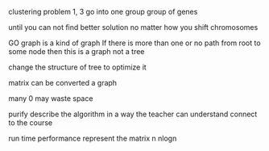 clustering problem
1, 3 go into one group
group of genes 

until you can not find better solution no matter how you shift chromosomes

GO graph is a kind of graph
If there is more than one or no path from root to some node then this is a graph not a tree

change the structure of tree to optimize it

matrix can be converted a graph

many 0 may waste space

purify 
describe the algorithm in a way the teacher can understand
connect to the course

run time performance represent the matrix n nlogn


<!--stackedit_data:
eyJoaXN0b3J5IjpbLTYwNDAwODQzNSwtMjA3MDI4MjkzMiwxNj
MzOTcxMzEyLC0xNTQ4NzIxNjg4LC0xNDM5NTU1MDEwLC00OTAz
NDQ2MTUsMTQxNDM2MDMxNywtMjA4ODc0NjYxMl19
-->